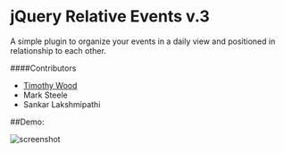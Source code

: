 jQuery Relative Events v.3
======================

A simple plugin to organize your events in a daily view and positioned in relationship to each other.

####Contributors

* [Timothy Wood](http://www.imaginesimplicity.com)
* Mark Steele
* Sankar Lakshmipathi

##Demo:

![screenshot](https://raw.github.com/codearachnid/jquery-relative-events/master/screenshot.png)
